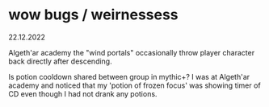 
# wow bugs / weirnessess

22.12.2022

Algeth'ar academy the "wind portals" occasionally throw player character back directly after descending.


Is potion cooldown shared between group in mythic+? I was at Algeth'ar academy and noticed that my 'potion of frozen focus' was showing timer of CD even though I had not drank any potions. 

